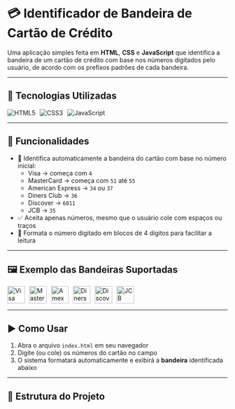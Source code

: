 # 💳 Identificador de Bandeira de Cartão de Crédito

Uma aplicação simples feita em **HTML**, **CSS** e **JavaScript** que identifica a bandeira de um cartão de crédito com base nos números digitados pelo usuário, de acordo com os prefixos padrões de cada bandeira.

---

## 🔧 Tecnologias Utilizadas

<div style="display:flex; gap:10px; align-items:center;">
  <img src="https://img.shields.io/badge/HTML5-E34F26?style=for-the-badge&logo=html5&logoColor=white" alt="HTML5">
  <img src="https://img.shields.io/badge/CSS3-1572B6?style=for-the-badge&logo=css3&logoColor=white" alt="CSS3">
  <img src="https://img.shields.io/badge/JavaScript-F7DF1E?style=for-the-badge&logo=javascript&logoColor=black" alt="JavaScript">
</div>

---

## 🎯 Funcionalidades

- 🧠 Identifica automaticamente a bandeira do cartão com base no número inicial:
  - Visa → começa com `4`
  - MasterCard → começa com `51` até `55`
  - American Express → `34` ou `37`
  - Diners Club → `36`
  - Discover → `6011`
  - JCB → `35`
- ✅ Aceita apenas números, mesmo que o usuário cole com espaços ou traços
- 🔢 Formata o número digitado em blocos de 4 dígitos para facilitar a leitura

---

## 🖼️ Exemplo das Bandeiras Suportadas

<div style="display:flex; gap:10px;">
  <img src="https://upload.wikimedia.org/wikipedia/commons/5/5e/Visa_Inc._logo.svg" alt="Visa" height="40"/>
  <img src="https://upload.wikimedia.org/wikipedia/commons/0/04/Mastercard-logo.png" alt="MasterCard" height="40"/>
  <img src="https://upload.wikimedia.org/wikipedia/commons/3/30/American_Express_logo_%282018%29.svg" alt="Amex" height="40"/>
  <img src="https://upload.wikimedia.org/wikipedia/commons/5/5f/Diners_Club_Logo3.svg" alt="Diners" height="40"/>
  <img src="https://upload.wikimedia.org/wikipedia/commons/0/0c/Discover_Card_logo.svg" alt="Discover" height="40"/>
  <img src="https://upload.wikimedia.org/wikipedia/commons/2/2a/JCB_logo.svg" alt="JCB" height="40"/>
</div>

---

## ▶️ Como Usar

1. Abra o arquivo `index.html` em seu navegador
2. Digite (ou cole) os números do cartão no campo
3. O sistema formatará automaticamente e exibirá a **bandeira** identificada abaixo

---

## 📁 Estrutura do Projeto

